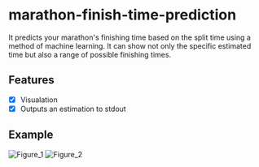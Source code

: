 # marathon-finish-time-prediction
It predicts your marathon's finishing time based on the split time using a method of machine learning. It can show not only the specific estimated time but also a range of possible finishing times. 

## Features
- [x] Visualation
- [x] Outputs an estimation to stdout

## Example
![Figure_1](https://user-images.githubusercontent.com/38364983/129034708-cbfc09a6-82f1-4128-b09c-0e12de671ce5.png)
![Figure_2](https://user-images.githubusercontent.com/38364983/129034715-c380d417-7125-48eb-9709-916daa91dc40.png)


